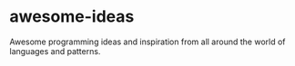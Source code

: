 # awesome-ideas
Awesome programming ideas and inspiration from all around the world of languages and patterns.
